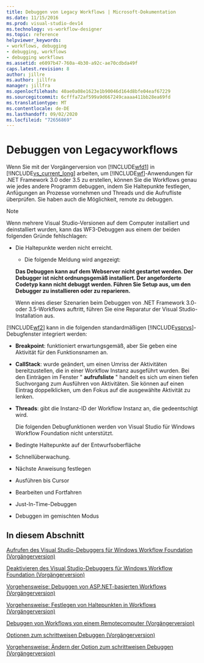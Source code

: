 ```yaml
---
title: Debuggen von Legacy Workflows | Microsoft-Dokumentation
ms.date: 11/15/2016
ms.prod: visual-studio-dev14
ms.technology: vs-workflow-designer
ms.topic: reference
helpviewer_keywords:
- workflows, debugging
- debugging, workflows
- debugging workflows
ms.assetid: e6097b47-760a-4b30-a92c-ae70cdbda49f
caps.latest.revision: 8
author: jillre
ms.author: jillfra
manager: jillfra
ms.openlocfilehash: 40ae0a08e1623e1b90046d164d8bfe04eaf67229
ms.sourcegitcommit: 6cfffa72af599a9d667249caaaa411bb28ea69fd
ms.translationtype: MT
ms.contentlocale: de-DE
ms.lasthandoff: 09/02/2020
ms.locfileid: "72656869"
---
```

# <a name="debugging-legacy-workflows"></a>Debuggen von Legacyworkflows
Wenn Sie mit der Vorgängerversion von [!INCLUDE[wfd1](../includes/wfd1-md.md)] in [!INCLUDE[vs_current_long](../includes/vs-current-long-md.md)] arbeiten, um [!INCLUDE[wf](../includes/wf-md.md)]-Anwendungen für .NET Framework 3.0 oder 3.5 zu erstellen, können Sie die Workflows genau wie jedes andere Programm debuggen, indem Sie Haltepunkte festlegen, Anfügungen an Prozesse vornehmen und Threads und die Aufrufliste überprüfen. Sie haben auch die Möglichkeit, remote zu debuggen.

> [!NOTE]
> Wenn mehrere Visual Studio-Versionen auf dem Computer installiert und deinstalliert wurden, kann das WF3-Debuggen aus einem der beiden folgenden Gründe fehlschlagen:
>
> - Die Haltepunkte werden nicht erreicht.
>   - Die folgende Meldung wird angezeigt:
>
>   **Das Debuggen kann auf dem Webserver nicht gestartet werden. Der Debugger ist nicht ordnungsgemäß installiert.  Der angeforderte Codetyp kann nicht debuggt werden.  Führen Sie Setup aus, um den Debugger zu installieren oder zu reparieren.**
>
>   Wenn eines dieser Szenarien beim Debuggen von .NET Framework 3.0- oder 3.5-Workflows auftritt, führen Sie eine Reparatur der Visual Studio-Installation aus.

 [!INCLUDE[wf2](../includes/wf2-md.md)] kann in die folgenden standardmäßigen [!INCLUDE[vsprvs](../includes/vsprvs-md.md)]-Debugfenster integriert werden:

- **Breakpoint**: funktioniert erwartungsgemäß, aber Sie geben eine Aktivität für den Funktionsnamen an.

- **CallStack**: wurde geändert, um einen Umriss der Aktivitäten bereitzustellen, die in einer Workflow Instanz ausgeführt wurden. Bei den Einträgen im Fenster " **aufrufsliste** " handelt es sich um einen tiefen Suchvorgang zum Ausführen von Aktivitäten. Sie können auf einen Eintrag doppelklicken, um den Fokus auf die ausgewählte Aktivität zu lenken.

- **Threads**: gibt die Instanz-ID der Workflow Instanz an, die gedeentschlgt wird.

  Die folgenden Debugfunktionen werden von Visual Studio für Windows Workflow Foundation nicht unterstützt.

- Bedingte Haltepunkte auf der Entwurfsoberfläche

- Schnellüberwachung.

- Nächste Anweisung festlegen

- Ausführen bis Cursor

- Bearbeiten und Fortfahren

- Just-In-Time-Debuggen

- Debuggen im gemischten Modus

## <a name="in-this-section"></a>In diesem Abschnitt
 [Aufrufen des Visual Studio-Debuggers für Windows Workflow Foundation (Vorgängerversion)](../workflow-designer/invoking-the-visual-studio-debugger-for-windows-workflow-foundation-legacy.md)

 [Deaktivieren des Visual Studio-Debuggers für Windows Workflow Foundation (Vorgängerversion)](../workflow-designer/disabling-the-visual-studio-debugger-for-windows-workflow-foundation-legacy.md)

 [Vorgehensweise: Debuggen von ASP.NET-basierten Workflows (Vorgängerversion)](../workflow-designer/how-to-debug-aspnet-based-workflows-legacy.md)

 [Vorgehensweise: Festlegen von Haltepunkten in Workflows (Vorgängerversion)](../workflow-designer/how-to-set-breakpoints-in-workflows-legacy.md)

 [Debuggen von Workflows von einem Remotecomputer (Vorgängerversion)](../workflow-designer/debugging-workflows-from-a-remote-computer-legacy.md)

 [Optionen zum schrittweisen Debuggen (Vorgängerversion)](../workflow-designer/debug-stepping-options-legacy.md)

 [Vorgehensweise: Ändern der Option zum schrittweisen Debuggen (Vorgängerversion)](../workflow-designer/how-to-change-the-debug-stepping-option-legacy.md)